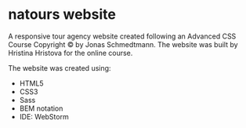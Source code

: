 # natours website
 A responsive tour agency website created following an Advanced CSS Course Copyright © by Jonas Schmedtmann. 
 The website was built by Hristina Hristova for the online course.
 
The website was created using:
- HTML5
- CSS3
- Sass
- BEM notation
- IDE: WebStorm
